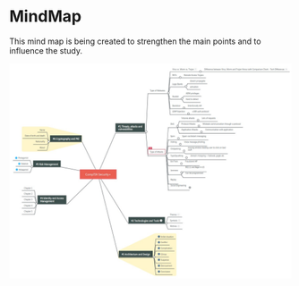 # MindMap

This mind map is being created to strengthen the main points and to influence the study.

[![Mind Meister](../images/mindmap.jpeg)](https://mm.tt/1252675991?t=E4SVpDazvr)
